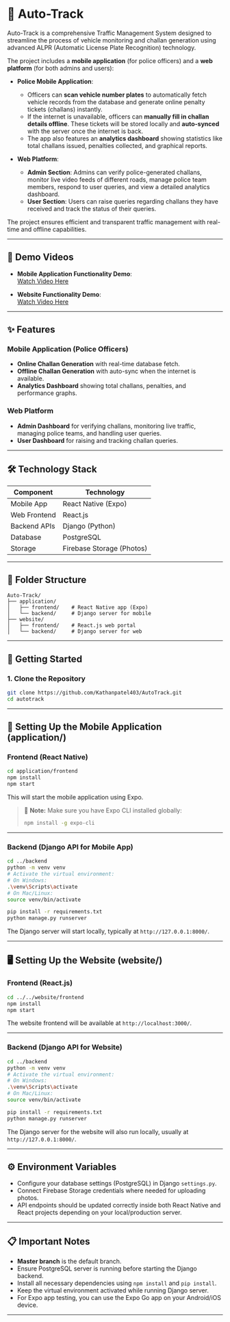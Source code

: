# 🚦 Auto-Track

Auto-Track is a comprehensive Traffic Management System designed to streamline the process of vehicle monitoring and challan generation using advanced ALPR (Automatic License Plate Recognition) technology.

The project includes a **mobile application** (for police officers) and a **web platform** (for both admins and users):

- **Police Mobile Application**:  
  - Officers can **scan vehicle number plates** to automatically fetch vehicle records from the database and generate online penalty tickets (challans) instantly.
  - If the internet is unavailable, officers can **manually fill in challan details offline**. These tickets will be stored locally and **auto-synced** with the server once the internet is back.
  - The app also features an **analytics dashboard** showing statistics like total challans issued, penalties collected, and graphical reports.

- **Web Platform**:
  - **Admin Section**: Admins can verify police-generated challans, monitor live video feeds of different roads, manage police team members, respond to user queries, and view a detailed analytics dashboard.
  - **User Section**: Users can raise queries regarding challans they have received and track the status of their queries.

The project ensures efficient and transparent traffic management with real-time and offline capabilities.

---

## 🎥 Demo Videos

- **Mobile Application Functionality Demo**:  
  [Watch Video Here](https://drive.google.com/file/d/11RMAVFibmcyPdxD1wPDdpQJj67-14Js5/view?usp=sharing)

- **Website Functionality Demo**:  
  [Watch Video Here](https://drive.google.com/file/d/1go6-JHm7y4hlz_O6jc3mupcfMdZIbIE8/view?usp=sharing)

---

## ✨ Features

### Mobile Application (Police Officers)
- **Online Challan Generation** with real-time database fetch.
- **Offline Challan Generation** with auto-sync when the internet is available.
- **Analytics Dashboard** showing total challans, penalties, and performance graphs.

### Web Platform
- **Admin Dashboard** for verifying challans, monitoring live traffic, managing police teams, and handling user queries.
- **User Dashboard** for raising and tracking challan queries.

---

## 🛠️ Technology Stack

| Component      | Technology                |
|----------------|----------------------------|
| Mobile App     | React Native (Expo)         |
| Web Frontend   | React.js                    |
| Backend APIs   | Django (Python)             |
| Database       | PostgreSQL                  |
| Storage        | Firebase Storage (Photos)   |

---

## 📁 Folder Structure

```
Auto-Track/
├── application/
│   ├── frontend/    # React Native app (Expo)
│   └── backend/     # Django server for mobile
├── website/
│   ├── frontend/    # React.js web portal
│   └── backend/     # Django server for web
```

---

## 🚀 Getting Started

### 1. Clone the Repository

```bash
git clone https://github.com/Kathanpatel403/AutoTrack.git
cd autotrack
```

---

## 📱 Setting Up the Mobile Application (application/)

### Frontend (React Native)

```bash
cd application/frontend
npm install
npm start
```
This will start the mobile application using Expo.

> 📢 **Note:** Make sure you have Expo CLI installed globally:  
> ```bash
> npm install -g expo-cli
> ```

---

### Backend (Django API for Mobile App)

```bash
cd ../backend
python -m venv venv
# Activate the virtual environment:
# On Windows:
.\venv\Scripts\activate
# On Mac/Linux:
source venv/bin/activate

pip install -r requirements.txt
python manage.py runserver
```
The Django server will start locally, typically at `http://127.0.0.1:8000/`.

---

## 🖥️ Setting Up the Website (website/)

### Frontend (React.js)

```bash
cd ../../website/frontend
npm install
npm start
```
The website frontend will be available at `http://localhost:3000/`.

---

### Backend (Django API for Website)

```bash
cd ../backend
python -m venv venv
# Activate the virtual environment:
# On Windows:
.\venv\Scripts\activate
# On Mac/Linux:
source venv/bin/activate

pip install -r requirements.txt
python manage.py runserver
```
The Django server for the website will also run locally, usually at `http://127.0.0.1:8000/`.

---

## ⚙️ Environment Variables

- Configure your database settings (PostgreSQL) in Django `settings.py`.
- Connect Firebase Storage credentials where needed for uploading photos.
- API endpoints should be updated correctly inside both React Native and React projects depending on your local/production server.

---

## 📋 Important Notes
- **Master branch** is the default branch.
- Ensure PostgreSQL server is running before starting the Django backend.
- Install all necessary dependencies using `npm install` and `pip install`.
- Keep the virtual environment activated while running Django server.
- For Expo app testing, you can use the Expo Go app on your Android/iOS device.

---
